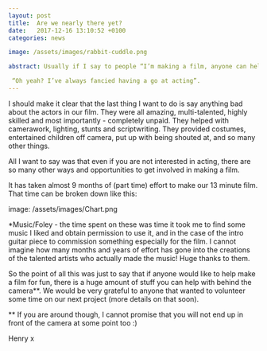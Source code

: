 ```yaml
---
layout: post
title:  Are we nearly there yet?
date:   2017-12-16 13:10:52 +0100
categories: news

image: /assets/images/rabbit-cuddle.png

abstract: Usually if I say to people “I’m making a film, anyone can help, would you like to join in?” the response I get (apart from “No”) is...

 “Oh yeah? I’ve always fancied having a go at acting”.
---
```

 I should make it clear that the last thing I want to do is say anything bad about the actors in our film. They were all amazing, multi-talented, highly skilled and most importantly - completely unpaid. They helped with camerawork, lighting, stunts and  scriptwriting. They provided costumes, entertained children off camera, put up with being shouted at, and so many other things.

 All I want to say was that even if you are not interested in acting, there are so many other ways and opportunities to get involved in making a film.

  It has taken almost 9 months of (part time) effort to make our 13 minute film. That time can be broken down like this:

image: /assets/images/Chart.png

*Music/Foley - the time spent on these was time it took me to find some music I liked and obtain permission to use it, and in the case of the intro guitar piece to commission something especially for the film. I cannot imagine how many months and years of effort has gone into the creations of the talented artists who actually made the music! Huge thanks to them.

 So the point of all this was just to say that if anyone would like to help make a film for fun, there is a huge amount of stuff you can help with behind the camera**. We would be very grateful to anyone that wanted to volunteer some time on our next project (more details on that soon). 

** If you are around though, I cannot promise that you will not end up in front of the camera at some point too :)

Henry x
